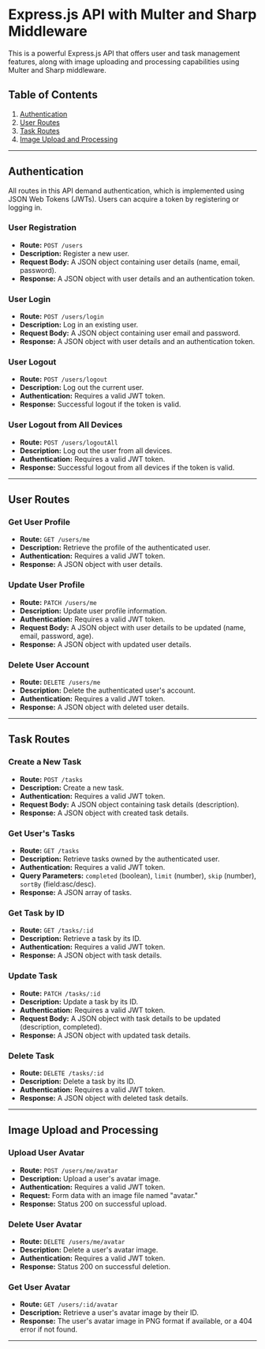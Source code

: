 # Express.js API with Multer and Sharp Middleware

This is a powerful Express.js API that offers user and task management features, along with image uploading and processing capabilities using Multer and Sharp middleware.

## Table of Contents

1. [Authentication](#authentication)
2. [User Routes](#user-routes)
3. [Task Routes](#task-routes)
4. [Image Upload and Processing](#image-upload-and-processing)

---

## Authentication

All routes in this API demand authentication, which is implemented using JSON Web Tokens (JWTs). Users can acquire a token by registering or logging in.

### User Registration

- **Route:** `POST /users`
- **Description:** Register a new user.
- **Request Body:** A JSON object containing user details (name, email, password).
- **Response:** A JSON object with user details and an authentication token.

### User Login

- **Route:** `POST /users/login`
- **Description:** Log in an existing user.
- **Request Body:** A JSON object containing user email and password.
- **Response:** A JSON object with user details and an authentication token.

### User Logout

- **Route:** `POST /users/logout`
- **Description:** Log out the current user.
- **Authentication:** Requires a valid JWT token.
- **Response:** Successful logout if the token is valid.

### User Logout from All Devices

- **Route:** `POST /users/logoutAll`
- **Description:** Log out the user from all devices.
- **Authentication:** Requires a valid JWT token.
- **Response:** Successful logout from all devices if the token is valid.

---

## User Routes

### Get User Profile

- **Route:** `GET /users/me`
- **Description:** Retrieve the profile of the authenticated user.
- **Authentication:** Requires a valid JWT token.
- **Response:** A JSON object with user details.

### Update User Profile

- **Route:** `PATCH /users/me`
- **Description:** Update user profile information.
- **Authentication:** Requires a valid JWT token.
- **Request Body:** A JSON object with user details to be updated (name, email, password, age).
- **Response:** A JSON object with updated user details.

### Delete User Account

- **Route:** `DELETE /users/me`
- **Description:** Delete the authenticated user's account.
- **Authentication:** Requires a valid JWT token.
- **Response:** A JSON object with deleted user details.

---

## Task Routes

### Create a New Task

- **Route:** `POST /tasks`
- **Description:** Create a new task.
- **Authentication:** Requires a valid JWT token.
- **Request Body:** A JSON object containing task details (description).
- **Response:** A JSON object with created task details.

### Get User's Tasks

- **Route:** `GET /tasks`
- **Description:** Retrieve tasks owned by the authenticated user.
- **Authentication:** Requires a valid JWT token.
- **Query Parameters:** `completed` (boolean), `limit` (number), `skip` (number), `sortBy` (field:asc/desc).
- **Response:** A JSON array of tasks.

### Get Task by ID

- **Route:** `GET /tasks/:id`
- **Description:** Retrieve a task by its ID.
- **Authentication:** Requires a valid JWT token.
- **Response:** A JSON object with task details.

### Update Task

- **Route:** `PATCH /tasks/:id`
- **Description:** Update a task by its ID.
- **Authentication:** Requires a valid JWT token.
- **Request Body:** A JSON object with task details to be updated (description, completed).
- **Response:** A JSON object with updated task details.

### Delete Task

- **Route:** `DELETE /tasks/:id`
- **Description:** Delete a task by its ID.
- **Authentication:** Requires a valid JWT token.
- **Response:** A JSON object with deleted task details.

---

## Image Upload and Processing

### Upload User Avatar

- **Route:** `POST /users/me/avatar`
- **Description:** Upload a user's avatar image.
- **Authentication:** Requires a valid JWT token.
- **Request:** Form data with an image file named "avatar."
- **Response:** Status 200 on successful upload.

### Delete User Avatar

- **Route:** `DELETE /users/me/avatar`
- **Description:** Delete a user's avatar image.
- **Authentication:** Requires a valid JWT token.
- **Response:** Status 200 on successful deletion.

### Get User Avatar

- **Route:** `GET /users/:id/avatar`
- **Description:** Retrieve a user's avatar image by their ID.
- **Response:** The user's avatar image in PNG format if available, or a 404 error if not found.

---
